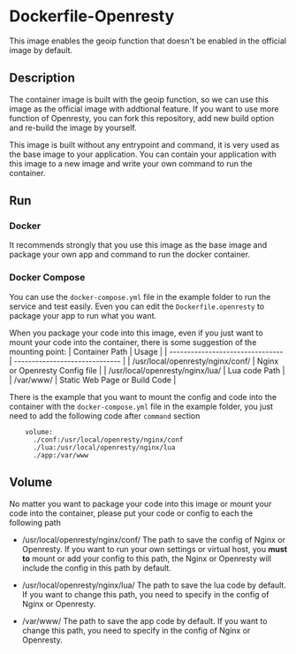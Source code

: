 # Dockerfile-Openresty

This image enables the geoip function that doesn't be enabled in the official image by default.

## Description

The container image is built with the geoip function, so we can use this image as the official image with addtional feature. If you want to use more function of Openresty, you can fork this repository, add new build option and re-build the image by yourself.

This image is built without any entrypoint and command, it is very used as the base image to your application. You can contain your application with this image to a new image and write your own command to run the container.

## Run

### Docker

It recommends strongly that you use this image as the base image and package your own app and command to run the docker container.

### Docker Compose

You can use the `docker-compose.yml` file in the example folder to run the service and test easily. Even you can edit the `Dockerfile.openresty` to package your app to run what you want.

When you package your code into this image, even if you just want to mount your code into the container, there is some suggestion of the mounting point:
| Container Path                   | Usage                          |
| -------------------------------- | ------------------------------ |
| /usr/local/openresty/nginx/conf/ | Nginx or Openresty Config file |
| /usr/local/openresty/nginx/lua/  | Lua code Path                  |
| /var/www/                        | Static Web Page or Build Code  |

There is the example that you want to mount the config and code into the container with the `docker-compose.yml` file in the example folder, you just need to add the following code after `command` section
```
    volume: 
      ./conf:/usr/local/openresty/nginx/conf
      ./lua:/usr/local/openresty/nginx/lua
      ./app:/var/www
```

## Volume

No matter you want to package your code into this image or mount your code into the container, please put your code or config to each the following path 
- /usr/local/openresty/nginx/conf/
    The path to save the config of Nginx or Openresty. If you want to run your own settings or virtual host, you **must to** mount or add your config to this path, the Nginx or Openresty will include the config in this path by default.

- /usr/local/openresty/nginx/lua/
    The path to save the lua code by default. If you want to change this path, you need to specify in the config of Nginx or Openresty.

- /var/www/ 
    The path to save the app code by default. If you want to change this path, you need to specify in the config of Nginx or Openresty.


